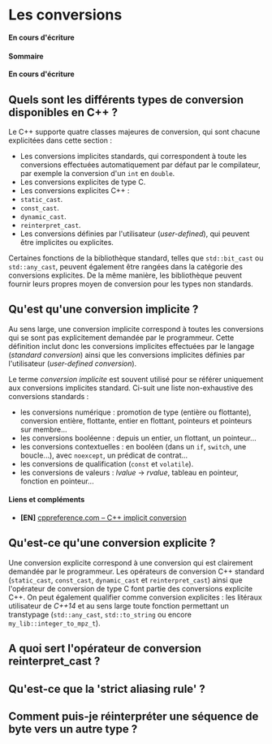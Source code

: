 # Les conversions

**En cours d'écriture**

#### Sommaire

**En cours d'écriture**

## Quels sont les différents types de conversion disponibles en C++ ?

Le C++ supporte quatre classes majeures de conversion, qui sont chacune explicitées dans cette section :
 - Les conversions implicites standards, qui correspondent à toute les conversions effectuées automatiquement par défaut par le compilateur, par exemple la conversion d'un `int` en `double`.
 - Les conversions explicites de type C.
 - Les conversions explicites C++ :
  - `static_cast`.
  - `const_cast`.
  - `dynamic_cast`.
  - `reinterpret_cast`.
 - Les conversions définies par l'utilisateur (*user-defined*), qui peuvent être implicites ou explicites.

Certaines fonctions de la bibliothèque standard, telles que `std::bit_cast` ou `std::any_cast`, peuvent également être rangées dans la catégorie des conversions explicites. De la même manière, les bibliothèque peuvent fournir leurs propres moyen de conversion pour les types non standards.

## Qu'est qu'une conversion implicite ?

Au sens large, une conversion implicite correspond à toutes les conversions qui se sont pas explicitement demandée par le programmeur. Cette définition inclut donc les conversions implicites effectuées par le langage (*standard conversion*) ainsi que les conversions implicites définies par l'utilisateur (*user-defined conversion*).

Le terme *conversion implicite* est souvent utilisé pour se référer uniquement aux conversions implicites standard. Ci-suit une liste non-exhaustive des conversions standards :
  - les conversions numérique : promotion de type (entière ou flottante), conversion entière, flottante, entier en flottant, pointeurs et pointeurs sur membre...
  - les conversions booléenne : depuis un entier, un flottant, un pointeur...
  - les conversions contextuelles : en booléen (dans un `if`, `switch`, une boucle...), avec `noexcept`, un prédicat de contrat...
  - les conversions de qualification (`const` et `volatile`).
  - les conversions de valeurs : *lvalue* -> *rvalue*, tableau en pointeur, fonction en pointeur...

#### Liens et compléments
 - **[EN]** [cppreference.com – C++ implicit conversion](https://en.cppreference.com/w/cpp/language/implicit_conversion)

## Qu'est-ce qu'une conversion explicite ?

Une conversion explicite correspond à une conversion qui est clairement demandée par le programmeur. Les opérateurs de conversion C++ standard (`static_cast`, `const_cast`, `dynamic_cast` et `reinterpret_cast`) ainsi que l'opérateur de conversion de type C font partie des conversions explicite C++. On peut également qualifier comme conversion explicites : les litéraux utilisateur de *C++14* et au sens large toute fonction permettant un transtypage (`std::any_cast`, `std::to_string` ou encore `my_lib::integer_to_mpz_t`).

## A quoi sert l'opérateur de conversion reinterpret_cast ?

## Qu'est-ce que la 'strict aliasing rule' ?

## Comment puis-je réinterpréter une séquence de byte vers un autre type ?
